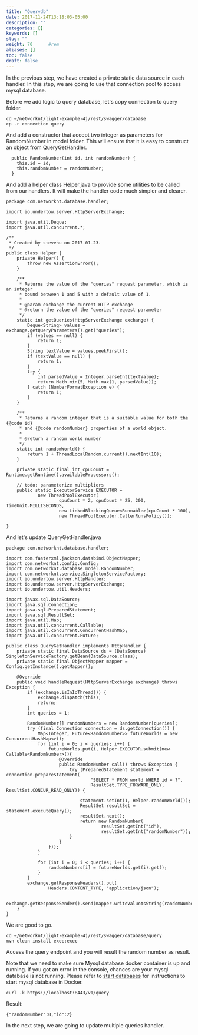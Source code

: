 ```yaml
---
title: "Querydb"
date: 2017-11-24T13:18:03-05:00
description: ""
categories: []
keywords: []
slug: ""
weight: 70      #rem
aliases: []
toc: false
draft: false
---
```


In the previous step, we have created a private static data source in each handler. In
this step, we are going to use that connection pool to access mysql database. 

Before we add logic to query database, let's copy connection to query folder.


```
cd ~/networknt/light-example-4j/rest/swagger/database
cp -r connection query

```

And add a constructor that accept two integer as parameters for RandomNumber in model folder.
This will ensure that it is easy to construct an object from QueryGetHandler. 

```
  public RandomNumber(int id, int randomNumber) {
    this.id = id;
    this.randomNumber = randomNumber;
  }

```

And add a helper class Helper.java to provide some utilities to be called from our 
handlers. It will make the handler code much simpler and clearer. 

```
package com.networknt.database.handler;

import io.undertow.server.HttpServerExchange;

import java.util.Deque;
import java.util.concurrent.*;

/**
 * Created by stevehu on 2017-01-23.
 */
public class Helper {
    private Helper() {
        throw new AssertionError();
    }

    /**
     * Returns the value of the "queries" request parameter, which is an integer
     * bound between 1 and 5 with a default value of 1.
     *
     * @param exchange the current HTTP exchange
     * @return the value of the "queries" request parameter
     */
    static int getQueries(HttpServerExchange exchange) {
        Deque<String> values = exchange.getQueryParameters().get("queries");
        if (values == null) {
            return 1;
        }
        String textValue = values.peekFirst();
        if (textValue == null) {
            return 1;
        }
        try {
            int parsedValue = Integer.parseInt(textValue);
            return Math.min(5, Math.max(1, parsedValue));
        } catch (NumberFormatException e) {
            return 1;
        }
    }

    /**
     * Returns a random integer that is a suitable value for both the {@code id}
     * and {@code randomNumber} properties of a world object.
     *
     * @return a random world number
     */
    static int randomWorld() {
        return 1 + ThreadLocalRandom.current().nextInt(10);
    }

    private static final int cpuCount = Runtime.getRuntime().availableProcessors();

    // todo: parameterize multipliers
    public static ExecutorService EXECUTOR =
            new ThreadPoolExecutor(
                    cpuCount * 2, cpuCount * 25, 200, TimeUnit.MILLISECONDS,
                    new LinkedBlockingQueue<Runnable>(cpuCount * 100),
                    new ThreadPoolExecutor.CallerRunsPolicy());

}

```




And let's update QueryGetHandler.java

```
package com.networknt.database.handler;

import com.fasterxml.jackson.databind.ObjectMapper;
import com.networknt.config.Config;
import com.networknt.database.model.RandomNumber;
import com.networknt.service.SingletonServiceFactory;
import io.undertow.server.HttpHandler;
import io.undertow.server.HttpServerExchange;
import io.undertow.util.Headers;

import javax.sql.DataSource;
import java.sql.Connection;
import java.sql.PreparedStatement;
import java.sql.ResultSet;
import java.util.Map;
import java.util.concurrent.Callable;
import java.util.concurrent.ConcurrentHashMap;
import java.util.concurrent.Future;

public class QueryGetHandler implements HttpHandler {
    private static final DataSource ds = (DataSource) SingletonServiceFactory.getBean(DataSource.class);
    private static final ObjectMapper mapper = Config.getInstance().getMapper();

    @Override
    public void handleRequest(HttpServerExchange exchange) throws Exception {
        if (exchange.isInIoThread()) {
            exchange.dispatch(this);
            return;
        }
        int queries = 1;

        RandomNumber[] randomNumbers = new RandomNumber[queries];
        try (final Connection connection = ds.getConnection()) {
            Map<Integer, Future<RandomNumber>> futureWorlds = new ConcurrentHashMap<>();
            for (int i = 0; i < queries; i++) {
                futureWorlds.put(i, Helper.EXECUTOR.submit(new Callable<RandomNumber>(){
                    @Override
                    public RandomNumber call() throws Exception {
                        try (PreparedStatement statement = connection.prepareStatement(
                                "SELECT * FROM world WHERE id = ?",
                                ResultSet.TYPE_FORWARD_ONLY, ResultSet.CONCUR_READ_ONLY)) {

                            statement.setInt(1, Helper.randomWorld());
                            ResultSet resultSet = statement.executeQuery();
                            resultSet.next();
                            return new RandomNumber(
                                    resultSet.getInt("id"),
                                    resultSet.getInt("randomNumber"));
                        }
                    }
                }));
            }

            for (int i = 0; i < queries; i++) {
                randomNumbers[i] = futureWorlds.get(i).get();
            }
        }
        exchange.getResponseHeaders().put(
                Headers.CONTENT_TYPE, "application/json");

        exchange.getResponseSender().send(mapper.writeValueAsString(randomNumbers[0]));
    }
}

```


We are good to go.

```
cd ~/networknt/light-example-4j/rest/swagger/database/query
mvn clean install exec:exec
```

Access the query endpoint and you will result the random number as result.

Note that we need to make sure Mysql database docker container is up and running. If you got
an error in the console, chances are your mysql database is not running. Please refer to
[start databases][] for instructions to start mysql database in Docker. 


```
curl -k https://localhost:8443/v1/query
```

Result:

```
{"randomNumber":0,"id":2}
```

In the next step, we are going to update multiple queries handler.

[start databases]: /tutorial/rest/swagger/database/startdb/
